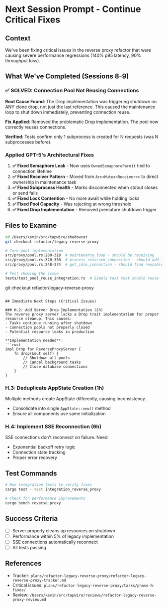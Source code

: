 # Next Session Prompt - Continue Critical Fixes

## Context
We've been fixing critical issues in the reverse proxy refactor that were causing severe performance regressions (140% p95 latency, 90% throughput loss).

## What We've Completed (Sessions 8-9)

### ✅ SOLVED: Connection Pool Not Reusing Connections
**Root Cause Found**: The Drop implementation was triggering shutdown on ANY clone drop, not just the last reference. This caused the maintenance loop to shut down immediately, preventing connection reuse.

**Fix Applied**: Removed the problematic Drop implementation. The pool now correctly reuses connections.

**Verified**: Tests confirm only 1 subprocess is created for N requests (was N subprocesses before).

### Applied GPT-5's Architectural Fixes
1. **✅ Fixed Semaphore Leak** - Now uses `OwnedSemaphorePermit` tied to connection lifetime
2. **✅ Fixed Receiver Pattern** - Moved from `Arc<Mutex<Receiver>>` to direct ownership in maintenance task
3. **✅ Fixed Subprocess Health** - Marks disconnected when stdout closes or send fails
4. **✅ Fixed Lock Contention** - No more await while holding locks
5. **✅ Fixed Pool Capacity** - Was rejecting at wrong threshold
6. **✅ Fixed Drop Implementation** - Removed premature shutdown trigger

## Files to Examine
```bash
cd /Users/kevin/src/tapwire/shadowcat
git checkout refactor/legacy-reverse-proxy

# Core pool implementation
src/proxy/pool.rs:280-318  # maintenance_loop - should be receiving
src/proxy/pool.rs:320-350  # process_returned_connection - should add to idle
src/proxy/pool.rs:248-274  # get_idle_connection - should find reusable

# Test showing the issue
tests/test_pool_reuse_integration.rs  # Simple test that should reuse
```

git checkout refactor/legacy-reverse-proxy
```

## Immediate Next Steps (Critical Issues)

### H.2: Add Server Drop Implementation (2h)
The reverse proxy server lacks a Drop trait implementation for proper resource cleanup. This causes:
- Tasks continue running after shutdown
- Connection pools not properly closed
- Potential resource leaks in production

**Implementation needed**:
```rust
impl Drop for ReverseProxyServer {
    fn drop(&mut self) {
        // Shutdown all pools
        // Cancel background tasks
        // Close database connections
    }
}
```

### H.3: Deduplicate AppState Creation (1h)
Multiple methods create AppState differently, causing inconsistency.
- Consolidate into single `AppState::new()` method
- Ensure all components use same initialization

### H.4: Implement SSE Reconnection (6h)
SSE connections don't reconnect on failure. Need:
- Exponential backoff retry logic
- Connection state tracking
- Proper error recovery

## Test Commands
```bash
# Run integration tests to verify fixes
cargo test --test integration_reverse_proxy

# Check for performance improvements
cargo bench reverse_proxy
```

## Success Criteria
- [ ] Server properly cleans up resources on shutdown
- [ ] Performance within 5% of legacy implementation
- [ ] SSE connections automatically reconnect
- [ ] All tests passing

## References
- Tracker: `plans/refactor-legacy-reverse-proxy/refactor-legacy-reverse-proxy-tracker.md`
- Critical issues: `plans/refactor-legacy-reverse-proxy/tasks/phase-h-fixes/`
- Review: `/Users/kevin/src/tapwire/reviews/refactor-legacy-reverse-proxy-review.md`